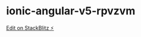 # ionic-angular-v5-rpvzvm

[Edit on StackBlitz ⚡️](https://stackblitz.com/edit/ionic-angular-v5-rpvzvm)